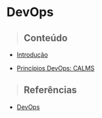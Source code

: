 # DevOps

> ## **Conteúdo**

- [Introdução](/devops/introduction.md)

- [Princípios DevOps: CALMS](/devops/calms-principles.md)

> ## **Referências**

* [DevOps](/devops/references.md)